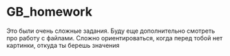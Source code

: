 # GB_homework
Это были очень сложные задания. Буду еще дополнительно смотреть про работу с файлами. Сложно ориентироваться, когда перед тобой нет картинки, откуда ты берешь значения
